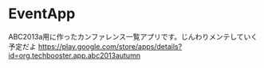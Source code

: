 EventApp
========

ABC2013a用に作ったカンファレンス一覧アプリです。じんわりメンテしていく予定だよ https://play.google.com/store/apps/details?id=org.techbooster.app.abc2013autumn
